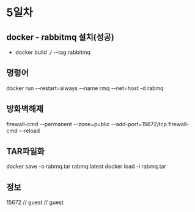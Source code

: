 # 5일차

## docker - rabbitmq 설치(성공)
- docker build ./ --tag rabbitmq

## 명령어
docker run --restart=always --name rmq --net=host -d rabmq

## 방화벽해제
firewall-cmd --permanent --zone=public --add-port=15672/tcp
firewall-cmd --reload

## TAR파일화
docker save -o rabmq.tar rabmq:latest
docker load -i rabmq.tar

## 정보
15672 // guest // guest

